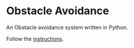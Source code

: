 # Obstacle Avoidance

An Obstacle avoidance system written in Python.

Follow the [instructions](https://uwarg-docs.atlassian.net/wiki/spaces/CV/pages/2599288845/Obstacle+Avoidance).
